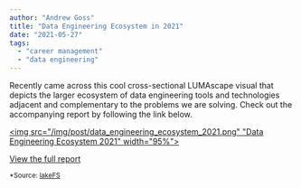 ```yaml
---
author: "Andrew Goss"
title: "Data Engineering Ecosystem in 2021"
date: "2021-05-27"
tags:
  - "career management"
  - "data engineering"
---
```


Recently came across this cool cross-sectional LUMAscape visual that depicts the larger ecosystem of data engineering tools and technologies adjacent and complementary to the problems we are solving. Check out the accompanying report by following the link below.

<a href="https://lakefs.io/the-state-of-data-engineering-in-2021" target="_"><img src="/img/post/data_engineering_ecosystem_2021.png" "Data Engineering Ecosystem 2021" width="95%"></a>

<a href="https://lakefs.io/the-state-of-data-engineering-in-2021" class="btn" target="_blank">View the full report</a>

<sub>*Source: <a href="https://lakefs.io" target=_>lakeFS</a></sub>